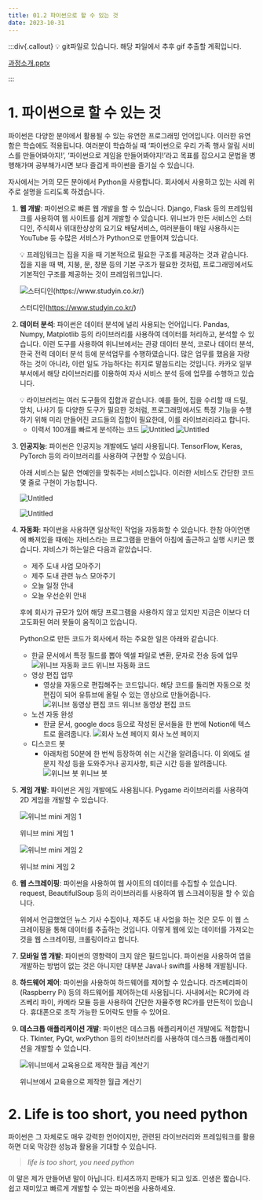 ```yaml
---
title: 01.2 파이썬으로 할 수 있는 것
date: 2023-10-31
---
```


:::div{.callout}
💡
git파일로 있습니다. 해당 파일에서 추후 gif 추출할 계획입니다.

[과정소개.pptx](https://s3-us-west-2.amazonaws.com/secure.notion-static.com/94c72c7a-f5f7-4ad5-857e-9017bc6a0a0f/%EA%B3%BC%EC%A0%95%EC%86%8C%EA%B0%9C.pptx)

:::

# 1. 파이썬으로 할 수 있는 것

파이썬은 다양한 분야에서 활용될 수 있는 유연한 프로그래밍 언어입니다. 이러한 유연함은 학습에도 적용됩니다. 여러분이 학습하실 때 ‘파이썬으로 우리 가족 행사 알림 서비스를 만들어봐야지!’, ‘파이썬으로 게임을 만들어봐야지!’라고 목표를 잡으시고 문법을 병행해가며 공부해가시면 보다 즐겁게 파이썬을 즐기실 수 있습니다.

자사에서는 거의 모든 분야에서 Python을 사용합니다. 회사에서 사용하고 있는 사례 위주로 설명을 드리도록 하겠습니다.

1. **웹 개발**: 파이썬으로 빠른 웹 개발을 할 수 있습니다. Django, Flask 등의 프레임워크를 사용하여 웹 사이트를 쉽게 개발할 수 있습니다. 위니브가 만든 서비스인 스터디인, 주식회사 위대한상상의 요기요 배달서비스, 여러분들이 매일 사용하시는 YouTube 등 수많은 서비스가 Python으로 만들어져 있습니다.

   <aside>
   💡 프레임워크는 집을 지을 때 기본적으로 필요한 구조를 제공하는 것과 같습니다. 집을 지을 때 벽, 지붕, 문, 창문 등의 기본 구조가 필요한 것처럼, 프로그래밍에서도 기본적인 구조를 제공하는 것이 프레임워크입니다.

   </aside>

   ![스터디인(https://www.studyin.co.kr/)](https://s3-us-west-2.amazonaws.com/secure.notion-static.com/dd46f6aa-19ff-4e44-9a94-53e8ae9799db/Untitled.png)

   스터디인(https://www.studyin.co.kr/)

2. **데이터 분석**: 파이썬은 데이터 분석에 널리 사용되는 언어입니다. Pandas, Numpy, Matplotlib 등의 라이브러리를 사용하여 데이터를 처리하고, 분석할 수 있습니다. 이런 도구를 사용하여 위니브에서는 관광 데이터 분석, 코로나 데이터 분석, 한국 전력 데이터 분석 등에 분석업무를 수행하였습니다. 많은 업무를 했음을 자랑하는 것이 아니라, 이런 일도 가능하다는 취지로 말씀드리는 것입니다. 카카오 일부 부서에서 해당 라이브러리를 이용하여 자사 서비스 분석 등에 업무를 수행하고 있습니다.

   <aside>
   💡 라이브러리는 여러 도구들의 집합과 같습니다. 예를 들어, 집을 수리할 때 드릴, 망치, 나사기 등 다양한 도구가 필요한 것처럼, 프로그래밍에서도 특정 기능을 수행하기 위해 미리 만들어진 코드들의 집합이 필요한데, 이를 라이브러리라고 합니다.

   </aside>

   - 이력서 100개를 빠르게 분석하는 코드
     ![Untitled](https://s3-us-west-2.amazonaws.com/secure.notion-static.com/0a5d801c-862a-491c-a8e1-6d9e811df9cb/Untitled.png)
     ![Untitled](https://s3-us-west-2.amazonaws.com/secure.notion-static.com/f4c60ca1-dd7e-45b1-9ece-3ff8e6fc202e/Untitled.png)

3. **인공지능**: 파이썬은 인공지능 개발에도 널리 사용됩니다. TensorFlow, Keras, PyTorch 등의 라이브러리를 사용하여 구현할 수 있습니다.

   아래 서비스는 닮은 연예인을 맞춰주는 서비스입니다. 이러한 서비스도 간단한 코드 몇 줄로 구현이 가능합니다.

   ![Untitled](https://s3-us-west-2.amazonaws.com/secure.notion-static.com/ee645460-7080-4f38-b5b4-4b26b4ce4532/Untitled.png)

   ![Untitled](https://s3-us-west-2.amazonaws.com/secure.notion-static.com/b65b8659-3af7-474b-b7e4-3684b0ad00fa/Untitled.png)

4. **자동화**: 파이썬을 사용하면 일상적인 작업을 자동화할 수 있습니다. 한참 아이언맨에 빠져있을 때에는 자비스라는 프로그램을 만들어 아침에 출근하고 실행 시키곤 했습니다. 자비스가 하는일은 다음과 같았습니다.

   - 제주 도내 사업 모아주기
   - 제주 도내 관련 뉴스 모아주기
   - 오늘 일정 안내
   - 오늘 우선순위 안내

   후에 회사가 규모가 있어 해당 프로그램을 사용하지 않고 있지만 지금은 이보다 더 고도화된 여러 봇들이 움직이고 있습니다.

   Python으로 만든 코드가 회사에서 하는 주요한 일은 아래와 같습니다.

   - 한글 문서에서 특정 필드를 뽑아 엑셀 파일로 변환, 문자로 전송 등에 업무
     ![위니브 자동화 코드](https://s3-us-west-2.amazonaws.com/secure.notion-static.com/77222ca9-a1b3-459b-9f75-4e4fec842d9d/Untitled.png)
     위니브 자동화 코드
   - 영상 편집 업무
     - 영상을 자동으로 편집해주는 코드입니다. 해당 코드를 돌리면 자동으로 컷 편집이 되어 유튜브에 올릴 수 있는 영상으로 만들어줍니다.
       ![위니브 동영상 편집 코드](https://s3-us-west-2.amazonaws.com/secure.notion-static.com/b8cc9f8a-c867-472b-9914-06d802d87240/Untitled.png)
       위니브 동영상 편집 코드
   - 노션 자동 완성
     - 한글 문서, google docs 등으로 작성된 문서들을 한 번에 Notion에 텍스트로 올려줍니다.
       ![회사 노션 페이지](https://s3-us-west-2.amazonaws.com/secure.notion-static.com/b73803d0-5a12-40b5-a822-f93e9349e6f5/Untitled.png)
       회사 노션 페이지
   - 디스코드 봇
     - 아래처럼 50분에 한 번씩 등장하여 쉬는 시간을 알려줍니다. 이 외에도 설문지 작성 등을 도와주거나 공지사항, 퇴근 시간 등을 알려줍니다.
       ![위니브 봇](https://s3-us-west-2.amazonaws.com/secure.notion-static.com/1a2dfcde-bde1-4731-ba04-581b21f3c3c2/Untitled.png)
       위니브 봇

5. **게임 개발**: 파이썬은 게임 개발에도 사용됩니다. Pygame 라이브러리를 사용하여 2D 게임을 개발할 수 있습니다.

   ![위니브 mini 게임 1](https://s3-us-west-2.amazonaws.com/secure.notion-static.com/bdbb4fd1-87f4-4c7d-aad4-b2b5db481e34/Untitled.png)

   위니브 mini 게임 1

   ![위니브 mini 게임 2](https://s3-us-west-2.amazonaws.com/secure.notion-static.com/9540ffc3-f661-4740-a9d2-ef8f6b87caac/Untitled.png)

   위니브 mini 게임 2

6. **웹 스크레이핑**: 파이썬을 사용하여 웹 사이트의 데이터를 수집할 수 있습니다. request, BeautifulSoup 등의 라이브러리를 사용하여 웹 스크레이핑을 할 수 있습니다.

   위에서 언급했었던 뉴스 기사 수집이나, 제주도 내 사업을 하는 것은 모두 이 웹 스크레이핑을 통해 데이터를 추출하는 것입니다. 이렇게 웹에 있는 데이터를 가져오는 것을 웹 스크레이핑, 크롤링이라고 합니다.

7. **모바일 앱 개발**: 파이썬의 영향력이 크지 않은 필드입니다. 파이썬을 사용하여 앱을 개발하는 방법이 없는 것은 아니지만 대부분 Java나 swift를 사용해 개발됩니다.
8. **하드웨어 제어**: 파이썬을 사용하여 하드웨어를 제어할 수 있습니다. 라즈베리파이(Raspberry Pi) 등의 하드웨어를 제어하는데 사용됩니다. 사내에서는 RC카에 라즈베리 파이, 카메라 모듈 등을 사용하여 간단한 자율주행 RC카를 만든적이 있습니다. 휴대폰으로 조작 가능한 도어락도 만들 수 있어요.
9. **데스크톱 애플리케이션 개발**: 파이썬은 데스크톱 애플리케이션 개발에도 적합합니다. Tkinter, PyQt, wxPython 등의 라이브러리를 사용하여 데스크톱 애플리케이션을 개발할 수 있습니다.

   ![위니브에서 교육용으로 제작한 월급 계산기](https://s3-us-west-2.amazonaws.com/secure.notion-static.com/96bbe657-db85-4e0f-b4b3-d7a63c3d8687/Untitled.png)

   위니브에서 교육용으로 제작한 월급 계산기

# 2. Life is too short, you need python

파이썬은 그 자체로도 매우 강력한 언어이지만, 관련된 라이브러리와 프레임워크를 활용하면 더욱 막강한 성능과 활용을 기대할 수 있습니다.

> _life is too short, you need python_

이 말은 제가 만들어낸 말이 아닙니다. 티셔츠까지 판매가 되고 있죠. 인생은 짧습니다. 쉽고 재미있고 빠르게 개발할 수 있는 파이썬을 사용하세요.
